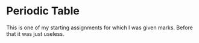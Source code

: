 # Periodic Table
This is one of my starting assignments for which I was given marks. Before that it was just useless.
